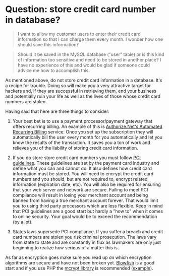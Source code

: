 # Question: store credit card number in database?

> I want to allow my customer users to enter their credit card information so that I can charge them every month. I wonder how one should save this information?

> Should it be saved in the MySQL database ("user" table) or is this kind of information too sensitive and need to be stored in another place?
 I have no experience of this and would be glad if someone could advice me how to accomplish this.


As mentioned above, do not store credit card information in a database. It's a recipe for trouble. Doing so will make you a very attractive target for hackers and, if they are successful in retrieving them, end your business and potentially ruin your life as well as the lives of those whose credit card numbers are stolen.

Having said that here are three things to consider:

1) Your best bet is to use a payment processor/payment gateway that offers recurring billing. An example of this is [Authorize.Net's Automated Recurring Billing][1] service. Once you set up the subscription they will automatically bill the user every month for you automatically and let you know the results of the transaction. It saves you a ton of work and relieves you of the liability of storing credit card information.

2) If you do store store credit card numbers you must follow [PCI guidelines][2]. These guidelines are set by the payment card industry and define what you can and cannot do. It also defines how credit card information must be stored. You will need to encrypt the credit card numbers and you should, but are not required to, encrypt related information (expiration date, etc). You will also be required for ensuring that your web server and network are secure. Failing to meet PCI compliance will result in losing your merchant account and being banned from having a true merchant account forever. That would limit you to using third party processors which are less flexible. Keep in mind that PCI guidelines are a good start but hardly a "how to" when it comes to online security. Your goal would be to exceed the recommendation (by a lot).

3) States laws supersede PCI compliance. If you suffer a breach and credit card numbers are stolen you risk criminal prosecution. The laws vary from state to state and are constantly in flux as lawmakers are only just beginning to realize how serious of a matter this is.

As far as encryption goes make sure you read up on which encryption algorithms are secure and have not been broken yet. [Blowfish][3] is a good start and if you use PHP the [mcrypt library][4] is recommended ([example][5]).


  [1]: http://www.authorize.net/solutions/merchantsolutions/merchantservices/automatedrecurringbilling/
  [2]: https://www.pcisecuritystandards.org/index.shtml
  [3]: http://en.wikipedia.org/wiki/Blowfish_%28cipher%29
  [4]: http://us3.php.net/manual/en/book.mcrypt.php
  [5]: http://stackoverflow.com/questions/2448256/php-mcrypt-encrypting-decrypting-file/2448441#2448441